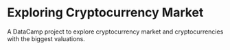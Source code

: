 # Exploring Cryptocurrency Market
A DataCamp project to explore cryptocurrency market and cryptocurrencies with the biggest valuations.
